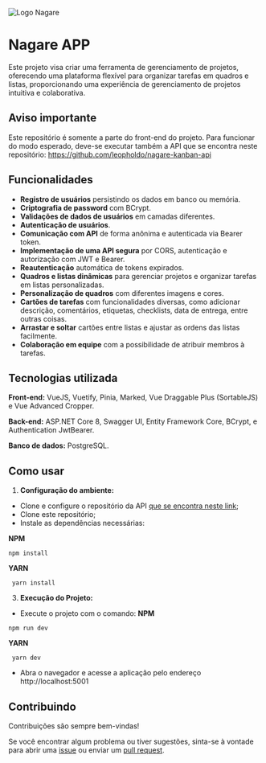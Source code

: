 ![Logo Nagare](https://i.ibb.co/r3jmyPm/image.png)


# Nagare APP

Este projeto visa criar uma ferramenta de gerenciamento de projetos, oferecendo uma plataforma flexível para organizar tarefas em quadros e listas, proporcionando uma experiência de gerenciamento de projetos intuitiva e colaborativa.


## Aviso importante

Este repositório é somente a parte do front-end do projeto. Para funcionar do modo esperado, deve-se executar também a API que se encontra neste repositório: https://github.com/leopholdo/nagare-kanban-api


## Funcionalidades

- **Registro de usuários** persistindo os dados em banco ou memória.
- **Criptografia de password** com BCrypt.
- **Validações de dados de usuários** em camadas diferentes.
- **Autenticação de usuários**.
- **Comunicação com API** de forma anônima e autenticada via Bearer token.
- **Implementação de uma API segura** por CORS, autenticação e autorização com JWT e Bearer.
- **Reautenticação** automática de tokens expirados.
- **Quadros e listas dinâmicas** para gerenciar projetos e organizar tarefas em listas personalizadas.
- **Personalização de quadros** com diferentes imagens e cores.
- **Cartões de tarefas** com funcionalidades diversas, como adicionar descrição, comentários, etiquetas, checklists, data de entrega, entre outras coisas.
- **Arrastar e soltar** cartões entre listas e ajustar as ordens das listas facilmente.
- **Colaboração em equipe** com a possibilidade de atribuir membros à tarefas.


## Tecnologias utilizada

**Front-end:** VueJS, Vuetify, Pinia, Marked, Vue Draggable Plus (SortableJS) e Vue Advanced Cropper.

**Back-end:** ASP.NET Core 8, Swagger UI, Entity Framework Core, BCrypt, e Authentication JwtBearer.

**Banco de dados:** PostgreSQL.


## Como usar

1. **Configuração do ambiente:**
- Clone e configure o repositório da API [que se encontra neste link](https://github.com/leopholdo/nagare-kanban-api);
- Clone este repositório;
- Instale as dependências necessárias:

**NPM**
```
npm install
```

**YARN**
```
 yarn install
```

3. **Execução do Projeto:**
- Execute o projeto com o comando:
**NPM**
```
npm run dev
```

**YARN**
```
 yarn dev
```
- Abra o navegador e acesse a aplicação pelo endereço http://localhost:5001


## Contribuindo

Contribuições são sempre bem-vindas!

Se você encontrar algum problema ou tiver sugestões, sinta-se à vontade para abrir uma [issue](https://github.com/leopholdo/nagare-kanban/issues/new) ou enviar um [pull request](https://github.com/leopholdo/nagare-kanban/pulls).